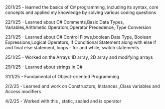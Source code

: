 20/1/25 - learned the basics of C# programming, including its syntax, core concepts and applied my knowledge by solving various coding questions

22/1/25 - Learned about C# Comments,Basic Data Types, Variables,Arithmetic Operators,Operator Precedence, Type Conversion

23/1/25 - Learned about C# Control Flows,boolean Data Type, Boolean Expressions,Logical Operators, if Conditional Statement along with else if and final else statement, loops - for and while, switch statements

25/1/25 - Worked on the Arrays 1D array, 2D array and modifying arrays 

29/1/25 - Learned about strings in C#

31/1/25 - Fundamental of Object-oriented Programming

2/2/25 - Learned and work on Constructors, Instances ,Class variables and Access modifiers

4/2/25 - Worked with this , static, sealed and is operator
